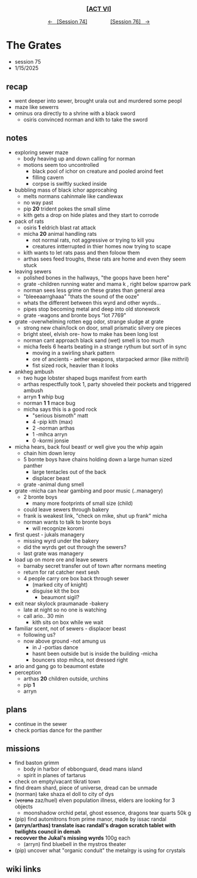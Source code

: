 
<div align="center">
  <h3 align="center"><a href="https://github.com/h-griffin/dnd-notes/blob/main/grimmhaus/act-VI" >[ACT VI]</a></h3>
  <p align="center">
    <a href="https://github.com/h-griffin/dnd-notes/blob/main/grimmhaus/act-VI/24-12-18.md" >&larr; &nbsp; [Session 74]</a>
    &nbsp;&nbsp;&nbsp;&nbsp;&nbsp;&nbsp;&nbsp;&nbsp;&nbsp;&nbsp;&nbsp;&nbsp;&nbsp;&nbsp;
    <a href="https://github.com/h-griffin/dnd-notes/blob/main/grimmhaus/act-VI/25-01-01.md" >[Session 76] &nbsp; &rarr;</a>
  </p>
</div>

# The Grates
- session 75
- 1/15/2025

## recap
- went deeper into sewer, brought urala out and murdered some peopl
- maze like sewerrs
- ominus ora directly to a shrine with a black sword
    - osiris convinced norman and kith to take the sword

## notes
- exploring sewer maze
    - body heaving up and down calling for norman
    - motions seem too uncontrolled
        - black pool of ichor on creature and pooled aroind feet
        - filling cavern
        - corpse is swiftly sucked inside
- bubbling mass of black ichor approcahing
    - melts normans cahinmale like candlewax
    - no way past
    - pip **20** trident pokes the small slime
    - kith gets a drop on hide plates and they start to corrode
- pack of rats
    - osiris **1** eldrich blast rat attack
    - micha **20** animal handling rats
        - not normal rats, not aggressive or trying to kill you
        - creatures intterrupted in thier homes now trying to scape
    - kith wants to let rats pass and then foloow them
    - arthas sees feed troughs, these rats are home and even they seem stuck
- leaving sewers
    - polished bones in the hallways, "the goops have been here"
    - grate -children running water and mama k , right below sparrow park
    - norman sees less grime on these grates than general area
    - "bleeeaarrghaaa" "thats the sound of the ooze"
    - whats the different between this wyrd and other wyrds...
    - pipes stop becoming metal and deep into old stonework
    - grate -wagons and bronte boys "lot 7769"
- grate -overwhelming rotten egg odor, strange sludge at grate
    - strong new chain/lock on door, small prismatic silvery ore pieces
    - bright steel, elvish ore- how to make has been long lost
    - norman cant approach black sand (wet) smell is too much
    - micha feels 6 hearts beating in a strange rythum but sort of in sync
        - moving in a swirling shark pattern
        - ore of ancients - aether weapons, starpacked armor (like mithril)
        - fist sized rock, heavier than it looks
- ankheg ambush
    - two huge lobster shaped bugs manifest from earth
    - arthas respectfully took 1, party shoveled their pockets and triggered ambush
    - arryn **1** whip bug
    - norman **1** **1** mace bug
    - micha says this is a good rock
        - "serious bismoth" matt
        - 4 -pip kith (max)
        - 2 -norman arthas
        - 1 -mihca arryn
        - 0 -kormi jonsie
- micha hears, back foul beast! or well give you the whip again
    - chain him down leroy
    - 5 bornte boys have chains holding down a large human sized panther
        - large tentacles out of the back
        - displacer beast
    - grate -animal dung smell
- grate -micha can hear gambing and poor music (..managery)
    - 2 bronte boys
        - many more footprints of small size (child)
    - could leave sewers through bakery
    - frank is weakest link, "check on mike, shut up frank" micha
    - norman wants to talk to bronte boys
        - will recognize koromi
- first quest - jukals managery
    - missing wyrd under the bakery
    - did the wyrds get out through the sewers?
    - last grate was managery
- load up on more ore and leave sewers
    - barnaby secret transfer out of town after normans meeting
    - return for rat catcher next sesh
    - 4 people carry ore box back through sewer
        - (marked city of knight)
        - disguise kit the box
            - beaumont sigil?
- exit near skylock praumanade -bakery
    - late at night so no one is watching
    - call ario.. 30 min
        - kith sits on box while we wait
- familiar scent, not of sewers - displacer beast
    - following us?
    - now above ground -not amung us
        - in J -portias dance
        - hasnt been outside but is inside the building -micha
        - bouncers stop mihca, not dressed right
- ario and gang go to beaumont estate
- perception
    - arthas **20** children outside, urchins
    - pip **1** 
    - arryn 

## plans
- continue in the sewer
- check portias dance for the panther

## missions
- find baston grimm
    - body in harbor of ebbonguard, dead mans island
    - spirit in planes of tartarus
- check on empty/vacant tikrati town
- find dream shard, piece of universe, dread can be unmade
- (norman) take shaza el doll to city of dys
- (~~verana~~ zaz/huel) elven population illness, elders are looking for 3 objects
    - moonshadow orchid petal, ghost essence, dragons tear quarts 50k g
- (pip) find automitrons from prime manor, made by issac randal
- **(arryn/arthas) translate isac randall's dragon scratch tablet with twilights council in demah**
- **recovver the Jukal's missing wyrds** 100g each
    - (arryn) find bluebell in the mystros theater
- (pip) uncover what "organic conduit" the metalrgy is using for crystals

## wiki links
